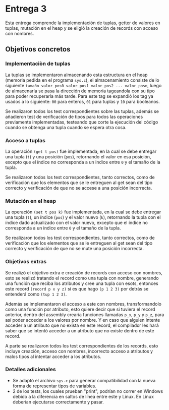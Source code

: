 # Entrega 3
Esta entrega comprende la implementación de tuplas, getter de valores en tuplas, mutación en el heap y se eligió la creación de records con acceso con nombres.

## Objetivos concretos
### Implementaciòn de tuplas
La tuplas se implementaron almacenando esta estructura en el heap (memoria pedida en el programa `sys.c`), el almacenamiento consiste de lo siguiente `tamaño valor_pos0 valor_pos1 valor_pos2 ... valor_posn`, luego de almacenarla se pasa la dirección de memoria tageandola con su tipo para poder recuperarla más tarde. Para este tag se expandió los tag ya usados a lo siguiente: `00` para enteros, `01` para tuplas y `10` para booleanos.

Se realizaron todos los test correspondientes sobre las tuplas, además se añadieron test de verificación de tipos para todos las operaciones previamente implementadas, testeando que corte la ejecución del código cuando se obtenga una tupla cuando se espera otra cosa.

### Acceso a tuplas
La operación `(get t pos)` fue implementada, en la cual se debe entregar una tupla (`t`) y una posición (`pos`), retornando el valor en esa posición, excepto que el índice no corresponda a un indice entre `0` y el tamaño de la tupla.

Se realizaron todos los test correspondientes, tanto correctos, como de verificación que los elementos que se le entreguen al get sean del tipo correcto y verificación de que no se accese a una posición incorrecta.

### Mutación en el heap
La operación `(set t pos k)` fue implementada, en la cual se debe entregar una tupla (`t`), un índice (`pos`) y el valor nuevo (`k`), retornando la tupla con el índice dado actualizado con el valor nuevo, excepto que el índice no corresponda a un indice entre `0` y el tamaño de la tupla.

Se realizaron todos los test correspondientes, tanto correctos, como de verificación que los elementos que se le entreguen al get sean del tipo correcto y verificación de que no se mute una posición incorrecta.

### Objetivos extras

Se realizò el objetivo extra e creación de records con acceso con nombres, esto se realizó tratando el record como una tupla con nombre, generando una función que reciba los atributos y cree una tupla con esots, entonces este record `(record p x y z)` si es que hago `(p 1 2 3)` por detrás se entenderá como `(tup 1 2 3)`. 

Además se implementaron el acceso a este con nombres, transformandolo como una función por atributo, esto quiere decir que si tuviera el record anterior, dentro del assembly crearía funciones llamadas `p_x`, `p_y` y `p_z`, para así poder acceder a los valores por nombre. Y en caso que alguien intente acceder a un atributo que no exista en este record, el compilador les hará saber que se intentó acceder a un atributo que no existe dentro de este record.

A parte se realizaron todos los test correspondientes de los records, esto incluye creación, acceso con nombres, incorrecto acceso a atributos y malos tipos al intentar acceder a los atributos.

### Detalles adicionales
- Se adaptó el archivo `sys.c` para generar compatibilidad con la nueva forma de representar tipos de variables.
- 2 de los tests, los cuales prueban "print", podrían no correr en Windows debido a la diferencia en saltos de línea entre este y Linux. En Linux deberían ejecutarse correctamente y pasar.
